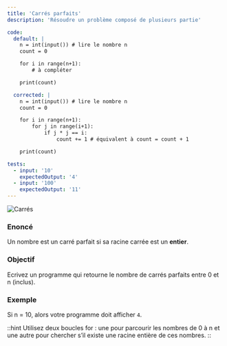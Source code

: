 ```yaml
---
title: 'Carrés parfaits'
description: 'Résoudre un problème composé de plusieurs partie'

code:
  default: |
    n = int(input()) # lire le nombre n
    count = 0

    for i in range(n+1):
        # à compléter

    print(count)

  corrected: |
    n = int(input()) # lire le nombre n
    count = 0

    for i in range(n+1):
        for j in range(i+1):
            if j * j == i:
                count += 1 # équivalent à count = count + 1

    print(count)

tests:
  - input: '10'
    expectedOutput: '4'
  - input: '100'
    expectedOutput: '11'
---
```


![Carrés](/banner/carres.png)

### Enoncé

Un nombre est un carré parfait si sa racine carrée est un **entier**.

### Objectif

Ecrivez un programme qui retourne le nombre de carrés parfaits entre 0 et n (inclus).

### Exemple

Si n = 10, alors votre programme doit afficher `4`.

::hint
Utilisez deux boucles for : une pour parcourir les nombres de 0 à n et une autre pour chercher s’il existe une racine entière de ces nombres.
::
